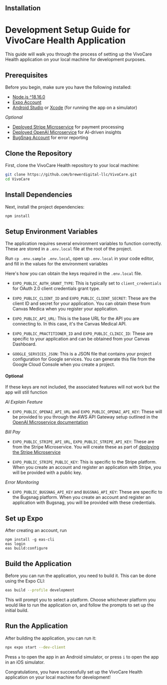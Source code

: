 ## Installation 
# Development Setup Guide for VivoCare Health Application

This guide will walk you through the process of setting up the VivoCare Health application on your local machine for development purposes.

## Prerequisites

Before you begin, make sure you have the following installed:

- [Node.js ^18.16.0](https://nodejs.org/en/download)
- [Expo Account](https://expo.dev/signup)
- [Android Studio](https://developer.android.com/studio/install) or [Xcode](https://apps.apple.com/us/app/xcode/id497799835?mt=12) (for running the app on a simulator)

*Optional*

- [Deployed Stripe Microservice](https://github.com/brewerdigital-llc/stripe-microservice) for payment processing
- [Deployed OpenAI Microservice](https://github.com/brewerdigital-llc/fhir-ai-ms) for AI-driven insights
- [BugSnag Account](https://app.bugsnag.com/user/new/) for error reporting

## Clone the Repository

First, clone the VivoCare Health repository to your local machine:

```bash
git clone https://github.com/brewerdigital-llc/VivoCare.git
cd VivoCare
```

## Install Dependencies

Next, install the project dependencies:

```bash
npm install
```

## Setup Environment Variables

The application requires several environment variables to function correctly. These are stored in a `.env.local` file at the root of the project. 

Run `cp .env.sample .env.local`, open up `.env.local` in your code editor, and fill in the values for the environment variables

Here's how you can obtain the keys required in the `.env.local` file. 

- `EXPO_PUBLIC_AUTH_GRANT_TYPE`: This is typically set to `client_credentials` for OAuth 2.0 client credentials grant type.

- `EXPO_PUBLIC_CLIENT_ID` and `EXPO_PUBLIC_CLIENT_SECRET`: These are the client ID and secret for your application. You can obtain these from Canvas Medica when you register your application.

- `EXPO_PUBLIC_API_URL`: This is the base URL for the API you are connecting to. In this case, it's the Canvas Medical API.

- `EXPO_PUBLIC_PRACTITIONER_ID` and `EXPO_PUBLIC_CLINIC_ID`: These are specific to your application and can be obtained from your Canvas Dashboard.

- `GOOGLE_SERVICES_JSON`: This is a JSON file that contains your project configuration for Google services. You can generate this file from the Google Cloud Console when you create a project.

#### Optional
If these keys are not included, the associated features will not work but the app will still function

*AI Explain Feature*

- `EXPO_PUBLIC_OPENAI_API_URL` and `EXPO_PUBLIC_OPENAI_API_KEY`: These will be provided to you through the AWS API Gateway setup outlined in the [OpenAI Microservice documentation](https://github.com/brewerdigital-llc/fhir-ai-ms)

*Bill Pay*

- `EXPO_PUBLIC_STRIPE_API_URL`, `EXPO_PUBLIC_STRIPE_API_KEY`: These are from the Stripe Microservice.  You will create these as part of [deploying the Stripe Microservice](https://github.com/brewerdigital-llc/stripe-microservice)

- `EXPO_PUBLIC_STRIPE_PUBLIC_KEY`: This is specific to the Stripe platform. When you create an account and register an application with Stripe, you will be provided with a public key.

*Error Monitoring*

- `EXPO_PUBLIC_BUGSNAG_API_KEY` and `BUGSNAG_API_KEY`: These are specific to the Bugsnag platform. When you create an account and register an application with Bugsnag, you will be provided with these credentials.

## Set up Expo

After creating an account, run

```
npm install -g eas-cli
eas login
eas build:configure
```

## Build the Application

Before you can run the application, you need to build it. This can be done using the Expo CLI:

```bash
eas build --profile development
```

This will prompt you to select a platform. Choose whichever platform you would like to run the application on, and follow the prompts to set up the initial build. 

## Run the Application

After building the application, you can run it:

```bash
npx expo start --dev-client
```

Press `a` to open the app in an Android simulator, or press `i` to open the app in an iOS simulator.

Congratulations, you have successfully set up the VivoCare Health application on your local machine for development!


